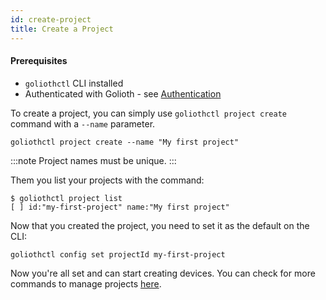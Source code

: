```yaml
---
id: create-project
title: Create a Project
---
```


#### Prerequisites

- `goliothctl` CLI installed
- Authenticated with Golioth - see [Authentication](./platform-authentication)

To create a project, you can simply use `goliothctl project create` command with a `--name` parameter.

```
goliothctl project create --name "My first project"
```

:::note
Project names must be unique.
:::

Them you list your projects with the command:

```
$ goliothctl project list
[ ] id:"my-first-project" name:"My first project"
```

Now that you created the project, you need to set it as the default on the CLI:

```
goliothctl config set projectId my-first-project
```

Now you're all set and can start creating devices. You can check for more commands to manage projects [here](/reference/command-line-tools/goliothctl/goliothctl_project).
